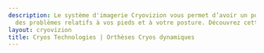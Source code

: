 ```yaml
---
description: Le système d'imagerie Cryovizion vous permet d’avoir un portrait précis
  des problèmes relatifs à vos pieds et à votre posture. Découvrez cette technologie.
layout: cryovizion
title: Cryos Technologies | Orthèses Cryos dynamiques
---
```



